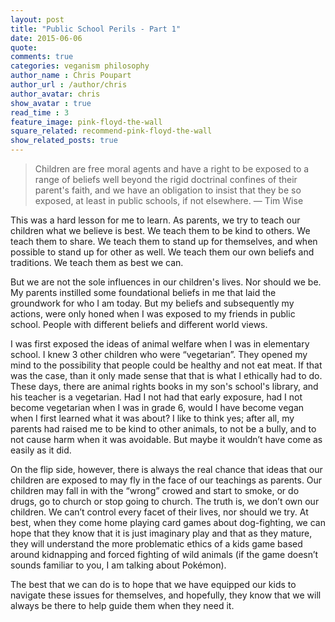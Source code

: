 ```yaml
---
layout: post
title: "Public School Perils - Part 1"
date: 2015-06-06
quote: 
comments: true
categories: veganism philosophy
author_name : Chris Poupart
author_url : /author/chris
author_avatar: chris
show_avatar : true
read_time : 3
feature_image: pink-floyd-the-wall
square_related: recommend-pink-floyd-the-wall
show_related_posts: true
---
```


> Children are free moral agents and have a right to be exposed to a range of beliefs well beyond the rigid doctrinal confines of their parent's faith, and we have an obligation to insist that they be so exposed, at least in public schools, if not elsewhere. — Tim Wise

This was a hard lesson for me to learn. As parents, we try to teach our children what we believe is best. We teach them to be kind to others. We teach them to share. We teach them to stand up for themselves, and when possible to stand up for other as well.  We teach them our own beliefs and traditions.  We teach them as best we can.

But we are not the sole influences in our children's lives.  Nor should we be. My parents instilled some foundational beliefs in me that laid the groundwork for who I am today. But my beliefs and subsequently my actions, were only honed when I was exposed to my friends in public school. People with different beliefs and different world views.

I was first exposed the ideas of animal welfare when I was in elementary school. I knew 3 other children who were “vegetarian”. They opened my mind to the possibility that people could be healthy and not eat meat. If that was the case, than it only made sense that that is what I ethically had to do.  These days, there are animal rights books in my son's school's library, and his teacher is a vegetarian. Had I not had that early exposure, had I not become vegetarian when I was in grade 6, would I have become vegan when I first learned what it was about?  I like to think yes; after all, my parents had raised me to be kind to other animals, to not be a bully, and to not cause harm when it was avoidable.  But maybe it wouldn’t have come as easily as it did.

On the flip side, however, there is always the real chance that ideas that our children are exposed to may fly in the face of our teachings as parents. Our children may fall in with the “wrong” crowed and start to smoke, or do drugs, go to church or stop going to church. The truth is, we don’t own our children. We can’t control every facet of their lives, nor should we try. At best, when they come home playing card games about dog-fighting, we can hope that they know that it is just imaginary play and that as they mature, they will understand the more problematic ethics of a kids game based around kidnapping and forced fighting of wild animals (if the game doesn’t sounds familiar to you, I am talking about Pokémon).  
  
The best that we can do is to hope that we have equipped our kids to navigate these issues for themselves, and hopefully, they know that we will always be there to help guide them when they need it.
